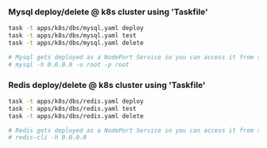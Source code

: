 ### Mysql deploy/delete @ k8s cluster using 'Taskfile'
```bash
task -t apps/k8s/dbs/mysql.yaml deploy
task -t apps/k8s/dbs/mysql.yaml test
task -t apps/k8s/dbs/mysql.yaml delete

# Mysql gets deployed as a NodePort Service so you can access it from sarathy like this
# mysql -h 0.0.0.0 -u root -p root
```

### Redis deploy/delete @ k8s cluster using 'Taskfile'
```bash
task -t apps/k8s/dbs/redis.yaml deploy
task -t apps/k8s/dbs/redis.yaml test
task -t apps/k8s/dbs/redis.yaml delete

# Redis gets deployed as a NodePort Service so you can access it from sarathy like this
# redis-cli -h 0.0.0.0
```